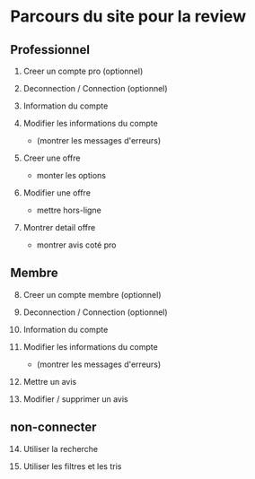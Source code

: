 # Parcours du site pour la review

## Professionnel

1. Creer un compte pro (optionnel)

2. Deconnection / Connection (optionnel)

3. Information du compte

4. Modifier les informations du compte 
    + (montrer les messages d'erreurs)

5. Creer une offre 
    + monter les options

6. Modifier une offre
    + mettre hors-ligne 

7. Montrer detail offre
    + montrer avis coté pro


## Membre
     
8. Creer un compte membre (optionnel)

9. Deconnection / Connection (optionnel)

10. Information du compte

11. Modifier les informations du compte 
    + (montrer les messages d'erreurs)

12. Mettre un avis 

13. Modifier / supprimer un avis 



## non-connecter

14. Utiliser la recherche

15. Utiliser les filtres et les tris
